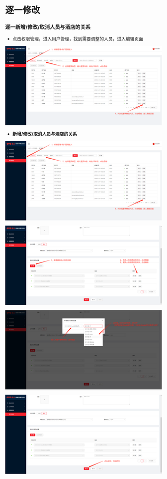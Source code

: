 # 逐一修改

### 逐一新增/修改/取消人员与酒店的关系

* 点击权限管理，进入用户管理，找到需要调整的人员，进入编辑页面

![](../../../../.gitbook/assets/image%20%28273%29.png)

* **新增/修改/取消人员与酒店的关系**

![](../../../../.gitbook/assets/image%20%28337%29.png)

![](../../../../.gitbook/assets/image%20%28315%29.png)

![](../../../../.gitbook/assets/image%20%2848%29.png)

![](../../../../.gitbook/assets/image%20%2892%29.png)




